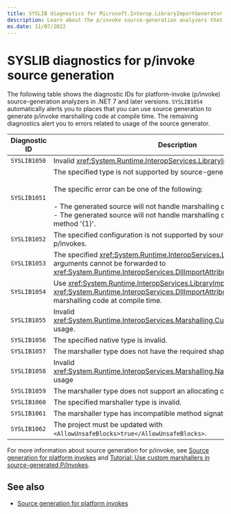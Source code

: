 ```yaml
---
title: SYSLIB diagnostics for Microsoft.Interop.LibraryImportGenerator
description: Learn about the p/invoke source-generation analyzers that generate compile-time suggestions SYSLIB1050, SYSLIB1051, SYSLIB1052, SYSLIB1053, SYSLIB1054, SYSLIB1055, SYSLIB1056, SYSLIB1057, SYSLIB1058, SYSLIB1059, SYSLIB1060, SYSLIB1061, and SYSLIB1062.
ms.date: 11/07/2022
---
```

# SYSLIB diagnostics for p/invoke source generation

The following table shows the diagnostic IDs for platform-invoke (p/invoke) source-generation analyzers in .NET 7 and later versions. `SYSLIB1054` automatically alerts you to places that you can use source generation to generate p/invoke marshalling code at compile time. The remaining diagnostics alert you to errors related to usage of the source generator.

| Diagnostic ID | Description |
| - | - |
| `SYSLIB1050` | Invalid <xref:System.Runtime.InteropServices.LibraryImportAttribute> usage. |
| `SYSLIB1051` | The specified type is not supported by source-generated p/invokes.<br/><br/>The specific error can be one of the following:<br/><br/>- The generated source will not handle marshalling of parameter '{1}'.<br/>- The generated source will not handle marshalling of the return value of method '{1}'. |
| `SYSLIB1052` | The specified configuration is not supported by source-generated p/invokes. |
| `SYSLIB1053` | The specified <xref:System.Runtime.InteropServices.LibraryImportAttribute> arguments cannot be forwarded to <xref:System.Runtime.InteropServices.DllImportAttribute>. |
| `SYSLIB1054` | Use <xref:System.Runtime.InteropServices.LibraryImportAttribute> instead of <xref:System.Runtime.InteropServices.DllImportAttribute> to generate p/invoke marshalling code at compile time.  |
| `SYSLIB1055` | Invalid <xref:System.Runtime.InteropServices.Marshalling.CustomMarshallerAttribute> usage. |
| `SYSLIB1056` | The specified native type is invalid. |
| `SYSLIB1057` | The marshaller type does not have the required shape. |
| `SYSLIB1058` | Invalid <xref:System.Runtime.InteropServices.Marshalling.NativeMarshallingAttribute> usage |
| `SYSLIB1059` | The marshaller type does not support an allocating constructor. |
| `SYSLIB1060` | The specified marshaller type is invalid. |
| `SYSLIB1061` | The marshaller type has incompatible method signatures. |
| `SYSLIB1062` | The project must be updated with `<AllowUnsafeBlocks>true</AllowUnsafeBlocks>`. |

For more information about source generation for p/invoke, see [Source generation for platform invokes](../../standard/native-interop/pinvoke-source-generation.md) and [Tutorial: Use custom marshallers in source-generated P/Invokes](../../standard/native-interop/tutorial-custom-marshaller.md).

## See also

- [Source generation for platform invokes](../../standard/native-interop/pinvoke-source-generation.md)
